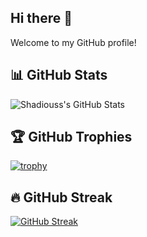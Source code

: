 ## Hi there 👋

Welcome to my GitHub profile!

## 📊 GitHub Stats
![Shadiouss's GitHub Stats](https://github-readme-stats.vercel.app/api?username=Shadiouss&show_icons=true&hide=contribs,prs&cache_seconds=86400&theme=blue-green)

## 🏆 GitHub Trophies
[![trophy](https://github-profile-trophy.vercel.app/?username=Shadiouss&theme=gruvbox)](https://github.com/ryo-ma/github-profile-trophy)

## 🔥 GitHub Streak
[![GitHub Streak](https://streak-stats.demolab.com/?user=Shadiouss&theme=blue-green)](https://git.io/streak-stats)



<!--
**Shadiouss/Shadiouss** is a ✨ _special_ ✨ repository because its `README.md` (this file) appears on your GitHub profile.

Here are some ideas to get you started:

- 🔭 I’m currently working on ...
- 🌱 I’m currently learning ...
- 👯 I’m looking to collaborate on ...
- 🤔 I’m looking for help with ...
- 💬 Ask me about ...
- 📫 How to reach me: ...
- 😄 Pronouns: ...
- ⚡ Fun fact: ...
-->
